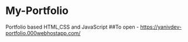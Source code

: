 # My-Portfolio
Portfolio based HTML,CSS and JavaScript
##To open - https://yanivdev-portfolio.000webhostapp.com/
